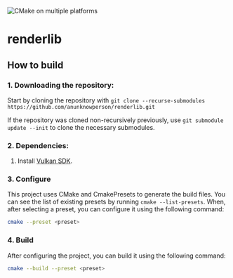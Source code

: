 ![CMake on multiple platforms](https://github.com/anunknowperson/renderlib/actions/workflows/cmake-multi-platform.yml/badge.svg)

# renderlib

## How to build

### 1. Downloading the repository:

Start by cloning the repository with `git clone --recurse-submodules https://github.com/anunknowperson/renderlib.git`

If the repository was cloned non-recursively previously, use `git submodule update --init` to clone the necessary submodules.

### 2. Dependencies:

1. Install [Vulkan SDK](https://vulkan.lunarg.com/sdk/home).

### 3. Configure

This project uses CMake and CmakePresets to generate the build files. You can see the list of existing presets by running ```cmake --list-presets```. When, after selecting a preset, you can configure it using the following command:

```bash
cmake --preset <preset>
```

### 4. Build

After configuring the project, you can build it using the following command:

```bash
cmake --build --preset <preset>
```
